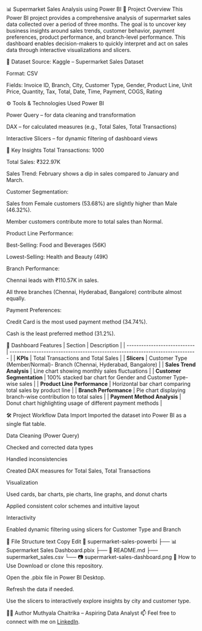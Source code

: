 📊 Supermarket Sales Analysis using Power BI
📌 Project Overview
This Power BI project provides a comprehensive analysis of supermarket sales data collected over a period of three months. The goal is to uncover key business insights around sales trends, customer behavior, payment preferences, product performance, and branch-level performance. This dashboard enables decision-makers to quickly interpret and act on sales data through interactive visualizations and slicers.

📁 Dataset
Source: Kaggle – Supermarket Sales Dataset

Format: CSV

Fields: Invoice ID, Branch, City, Customer Type, Gender, Product Line, Unit Price, Quantity, Tax, Total, Date, Time, Payment, COGS, Rating

⚙️ Tools & Technologies Used
Power BI

Power Query – for data cleaning and transformation

DAX – for calculated measures (e.g., Total Sales, Total Transactions)

Interactive Slicers – for dynamic filtering of dashboard views

🧠 Key Insights
Total Transactions: 1000

Total Sales: ₹322.97K

Sales Trend: February shows a dip in sales compared to January and March.

Customer Segmentation:

Sales from Female customers (53.68%) are slightly higher than Male (46.32%).

Member customers contribute more to total sales than Normal.

Product Line Performance:

Best-Selling: Food and Beverages (56K)

Lowest-Selling: Health and Beauty (49K)

Branch Performance:

Chennai leads with ₹110.57K in sales.

All three branches (Chennai, Hyderabad, Bangalore) contribute almost equally.

Payment Preferences:

Credit Card is the most used payment method (34.74%).

Cash is the least preferred method (31.2%).

🧭 Dashboard Features
| Section                      | Description                                                                   |
| ---------------------------- | ----------------------------------------------------------------------------- |
| **KPIs**                     | Total Transactions and Total Sales                                            |
| **Slicers**                  | Customer Type (Member/Normal)- Branch (Chennai, Hyderabad, Bangalore)         |
| **Sales Trend Analysis**     | Line chart showing monthly sales fluctuations                                 |
| **Customer Segmentation**    | 100% stacked bar chart for Gender and Customer Type-wise sales                |
| **Product Line Performance** | Horizontal bar chart comparing total sales by product line                    |
| **Branch Performance**       | Pie chart displaying branch-wise contribution to total sales                  |
| **Payment Method Analysis**  | Donut chart highlighting usage of different payment methods                   |


🛠️ Project Workflow
Data Import
Imported the dataset into Power BI as a single flat table.

Data Cleaning (Power Query)

Checked and corrected data types

Handled inconsistencies

Created DAX measures for Total Sales, Total Transactions

Visualization

Used cards, bar charts, pie charts, line graphs, and donut charts

Applied consistent color schemes and intuitive layout

Interactivity

Enabled dynamic filtering using slicers for Customer Type and Branch

🧾 File Structure
text
Copy
Edit
📁 supermarket-sales-powerbi
├── 📊 Supermarket Sales Dashboard.pbix
├── 📄 README.md
├── supermarket_sales.csv
└── 📷 supermarket-sales-dashboard.png
🚀 How to Use
Download or clone this repository.

Open the .pbix file in Power BI Desktop.

Refresh the data if needed.

Use the slicers to interactively explore insights by city and customer type.

🙋‍♀️ Author
Muthyala Chaitrika – Aspiring Data Analyst
📫 Feel free to connect with me on [LinkedIn](https://www.linkedin.com/in/chaitrikamuthyala/).